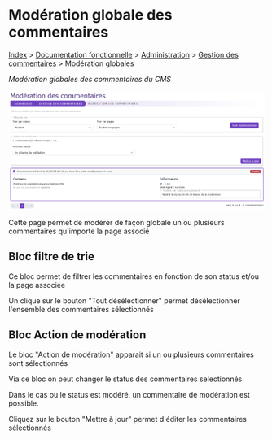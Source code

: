 # Modération globale des commentaires

[Index](../../../../../index.md) > [Documentation fonctionnelle](../../../index.md) > [Administration](../../index.md) > [Gestion des commentaires](../Comment/comment.md) >
Modération globales

*Modération globales des commentaires du CMS*

![Modération globale](../../files/comment/moderation_globale.png)

Cette page permet de modérer de façon globale un ou plusieurs commentaires qu'importe la page associé

## Bloc filtre de trie
Ce bloc permet de filtrer les commentaires en fonction de son status et/ou la page associée

Un clique sur le bouton "Tout désélectionner" permet désélectionner l'ensemble des commentaires sélectionnés

## Bloc Action de modération
Le bloc "Action de modération" apparait si un ou plusieurs commentaires sont sélectionnés

Via ce bloc on peut changer le status des commentaires selectionnés. 

Dans le cas ou le status est modéré, un commentaire de modération est possible.

Cliquez sur le bouton "Mettre à jour" permet d'éditer les commentaires sélectionnés